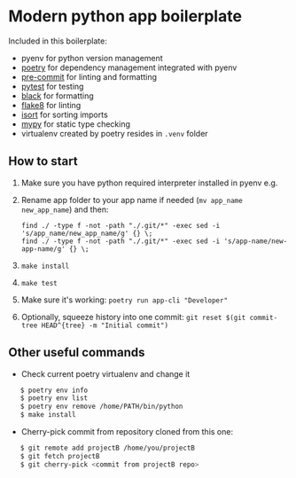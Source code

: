 # Modern python app boilerplate

Included in this boilerplate:

 - pyenv for python version management
 - [poetry](https://python-poetry.org/) for dependency management integrated with pyenv
 - [pre-commit](https://pre-commit.com/) for linting and formatting
 - [pytest](https://docs.pytest.org/en/stable/) for testing
 - [black]() for formatting
 - [flake8]() for linting
 - [isort]() for sorting imports
 - [mypy]() for static type checking
 - virtualenv created by poetry resides in `.venv` folder


## How to start

1. Make sure you have python required interpreter installed in pyenv e.g.
2. Rename app folder to your app name if needed (`mv app_name new_app_name`) and then:

       find ./ -type f -not -path "./.git/*" -exec sed -i 's/app_name/new_app_name/g' {} \;
       find ./ -type f -not -path "./.git/*" -exec sed -i 's/app-name/new-app-name/g' {} \;

3. `make install`
4. `make test`
5. Make sure it's working: `poetry run app-cli "Developer"`
6. Optionally, squeeze history into one commit: `git reset $(git commit-tree HEAD^{tree} -m "Initial commit")`

## Other useful commands

 - Check current poetry virtualenv and change it

```bash
   $ poetry env info
   $ poetry env list
   $ poetry env remove /home/PATH/bin/python
   $ make install
```

 - Cherry-pick commit from repository cloned from this one:

```bash
   $ git remote add projectB /home/you/projectB
   $ git fetch projectB
   $ git cherry-pick <commit from projectB repo>
```
